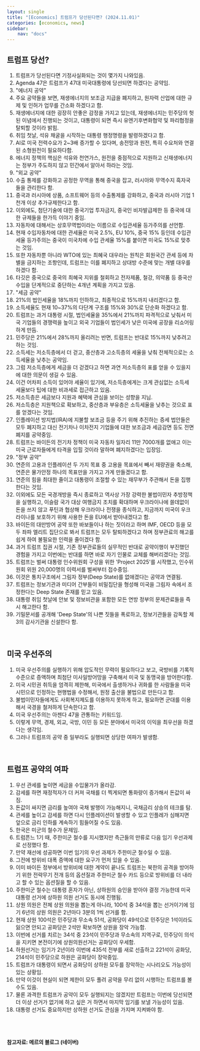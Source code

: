 ```yaml
---
layout: single
title: "[Economics] 트럼프가 당선된다면? (2024.11.01)"
categories: [economics, news]
sidebar:
    nav: "docs"
---
```


## 트럼프 당선?
1. 트럼프가 당선된다면 기정사실화되는 것이 몇가지 나와있음.
1. Agenda 47은 트럼프가 47대 미국대통령에 당선되면 하겠다는 공약임.
1. "에너지 공약"
1. 주요 공약들을 보면, 재생에너지의 보조금 지급을 폐지하고, 원자력 산업에 대한 규제 및 인허가 업무를 간소화 하겠다고 함.
1. 재생에너지에 대한 굉장히 안좋은 감정을 가지고 있는데, 재생에너지는 민주당의 헛된 이념에서 진행되는 것이고, 대통령이 되면 즉시 유엔기후변화협약 및 파리협정을 탈퇴할 것이라 밝힘.
1. 취임 첫날, 석유 채굴을 시작하는 대통령 행정명령을 발령하겠다고 함.
1. AI로 미국 전력수요가 2~3배 증가할 수 있다며, 송전망과 원전, 특히 수요처와 연결된 소형원전이 필요하다함.
1. 에너지 정책의 핵심은 석유와 천연가스, 원전을 중점적으로 지원하고 신재생에너지는 정부가 주도하지 않고 민간에서 알아서 하라는 것임.
1. "외교 공약"
1. 수출 통제를 강화하고 공정한 무역을 통해 중국을 잡고, 러시아와 무역수지 흑자국들을 관리한다 함.
1. 중국과 러시아에 상품, 소프트웨어 등의 수출통제를 강화하고, 중국과 러시아 기업 1천개 이상 추가규제한다고 함.
1. 이외에도, 첨단기술에 대한 중국기업 투자금지, 중국인 비자발급제한 등 중국에 대한 규제들을 한가득 이야기 중임.
1. 자동차에 대해서는 상호무역법이라는 이름으로 수입관세율 등가주의를 선언함.
1. 현재 수입자동차에 대한 관세율은 미국 2.5%, EU 10%, 중국 15% 등인데 수입관세율 등가주의는 중국이 미국차에 수입 관세율 15%를 붙이면 미국도 15%로 맞추는 것임.
1. 또한 자동차뿐 아니라 WTO에 있는 최혜국 대우라는 원칙은 회원국간 관세 등에 차별을 금지하는 조항인데, 트럼프는 이를 폐지하고 상대방 수준에 맞는 개별 대우를 하겠다 함.
1. 타깃은 중국으로 중국의 최혜국 지위를 철회하고 전자제품, 철강, 의약품 등 중국산 수입을 단계적으로 중단하는 4개년 계획을 가지고 있음.
1. "세금 공약"
1. 21%의 법인세율을 18%까지 인하하고, 최종적으로 15%까지 내리겠다고 함.
1. 소득세율도 현재 10~37%의 다단계 구조를 15%와 30%로 단순화 하겠다고 함.
1. 트럼프는 과거 대통령 시절, 법인세율을 35%에서 21%까지 파격적으로 낮춰서 미국 기업들의 경쟁력을 높이고 외국 기업들이 법인세가 낮은 미국에 공장을 리쇼어링 하게 만듬.
1. 민주당은 21%에서 28%까지 올리려는 반면, 트럼프는 반대로 15%까지 낮추려고 하는 것임.
1. 소득세는 저소득층에서 더 걷고, 중산층과 고소득층의 세율을 낮춰 전체적으로는 소득세율을 낮추는 공약임.
1. 그럼 저소득층에게 세금을 더 걷겠다고 하면 과연 저소득층의 표를 얻을 수 있을지에 대한 의문이 생길 수 있음.
1. 이건 어차피 소득이 있어야 세율이 있기에, 저소득층에게는 크게 관심없는 소득세 세율보다 팁에 대한 비과세로 접근하고 있음.
1. 저소득층은 세금보다 지원과 혜택에 관심을 보이는 성향을 지님.
1. 저소득층은 지원책으로 확보하고, 중산층과 부유층은 소득세율을 낮추는 것으로 표를 얻겠다는 것임.
1. 인플레이션 방지법(IRA)에 지불할 보조금 등을 주기 위해 추진하는 증세 법안들은 모두 폐지하고 대신 전기차나 이차전지 기업들에 대한 보조금과 세금감면 등도 전면 폐지를 공약중임.
1. 트럼프는 바이든의 전기차 정책이 미국 자동차 일자리 11만 7000개를 없애고 이는 미국 근로자들에게 타격을 입힐 것이라 말하며 폐지하겠다는 입장임.
1. "정부 공약"
1. 연준의 고용과 인플레이션 두 가지 목표 중 고용을 목표에서 빼서 재량권을 축소해, 연준은 물가안정 하나의 목표만을 가지고 가게 만들겠다고 함.
1. 연준의 힘을 최대한 줄이고 대통령이 조절할 수 있는 재무부가 주관해서 돈을 집행한다는 것임.
1. 이외에도 모든 국경개방을 즉시 종료하고 역사상 가장 강력한 불법이민자 추방정책을 실행하고, 이슬람 국가 대상 여행금지 조치를 확대하며 우크라이나에 쓸데없이 돈을 쓰지 않고 푸틴과 협상해 우크라이나 전쟁을 종식하고, 지금까지 미국이 우크라이나를 보호하기 위해 사용한 돈을 EU에서 받아내겠다고 함.
1. 바이든의 대만방어 공약 또한 바보들이나 하는 짓이라고 하며 IMF, OECD 등을 모두 좌파 엘리트 집단으로 봐서 트럼프는 모두 탈퇴하겠다고 하며 정부관료의 해고를 쉽게 하여 불필요한 인력을 줄이겠다 함.
1. 과거 트럼프 집권 시절, 기존 정부관료들의 실무적인 반대로 공약이행이 부진했던 경험을 가지고 이번에는 반대를 하면 바로 자기 인물로 교체를 해버리겠다는 것임.
1. 트럼프는 벌써 대통령 인수위원회 구성을 위한 'Project 2025'를 시작했고, 인수위원회 위원 20,000명의 이력서를 벌써부터 접수중임.
1. 이것은 통치구조에서 그림자 정부(Deep State)를 없애겠다는 공약과 연결됨.
1. 트럼프는 정보기관과 미디어 간부들이 비밀집단을 형성해 미국을 그림자 속에서 조정한다는 Deep State 존재를 믿고 있음.
1. 대통령 취임 첫날에 안보 및 정보비관을 포함한 모든 연방 정부의 문제관료들을 즉시 해고한다 함.
1. 기밀문서를 공개해 'Deep State'의 나쁜 짓들을 폭로하고, 정보기관들을 감독할 제 3의 감사기관을 신설한다 함.

<br/>

## 미국 우선주의
1. 미국 우선주의를 실행하기 위해 압도적인 무력이 필요하다고 보고, 국방비를 기록적 수준으로 증액하며 최첨단 미사일방어망을 구축해서 미국 및 동맹국을 방어한다함.
1. 미국 시민권 취득을 엄격히 제한해, 미국에서 출생하거나 귀화를 한 사람들을 미국 시민으로 인정하는 현행법을 수정해서, 원정 출산을 불법으로 만든다고 함.
1. 불법이민자들에게도 사회복지제도를 이용하지 못하게 하고, 필요하면 군대를 이용해서 국경을 철저하게 단속한다고 함.
1. 미국 우선주의는 아젠다 47을 관통하는 키워드임.
1. 이렇게 무역, 경제, 외교, 국방, 이민 등 모든 분야에서 미국의 이익을 최우선을 하겠다는 생각임.
1. 그러나 트럼프의 공약 중 일부라도 실행되면 상당한 여파가 발생함.

<br/>

## 트럼프 공약의 여파
1. 우선 관세를 높이면 세금을 수입물가가 올라감.
1. 감세를 하면 재정적자가 더 커져 국채를 더 찍게되면 통화량이 증가해서 돈값이 싸짐.
1. 돈값이 싸지면 금리를 높여야 국채 발행이 가능해지니, 국채금리 상승의 테크를 탐.
1. 관세를 높이고 감세를 하면 다시 인플레이션이 발생할 수 있고 인플레가 심해지면 앞으로 금리 인하를 계속하기 힘들어질 수도 있음.
1. 한국은 미군의 철수가 문제임.
1. 트럼픈느 1기 때, 주한미군 철수를 지시했지만 측근들의 만류로 다음 임기 우선과제로 선정했다 함.
1. 만약 재선에 성공하면 이번 임기의 우선 과제가 주한미군 철수일 수 있음.
1. 그전에 방위비 대폭 증액에 대한 요구가 먼저 있을 수 있음.
1. 이미 바이든 정부에서 방위비에 대한 계약이 끝나도 트럼프는 북한의 공격을 방어하기 위한 전략무기 전개 등의 옵션질과 주한미군 철수 카드 등으로 방위비를 더 내라고 할 수 있는 옵션질을 할 수 있음.
1. 주한미군 철수는 대통령 혼자가 아닌, 상하원의 승인을 받아야 결정 가능한데 미국 대통령 선거에 상하원 의원 선거도 동시에 진행됨.
1. 상원 의원은 전체 상원 의원을 뽑는게 아니라, 100석 중 34석을 뽑는 선거이기에 임기 6년의 상원 의원은 2년마다 3분의 1씩 선거를 함.
1. 현재 상원 100석은 민주당과 무소속 51석, 공화당이 49석으로 민주당은 1석이라도 잃으면 안되고 공화당은 2석만 확보하면 상원을 장악 가능함.
1. 이번에 선거를 치르는 34석 중 23석이 민주당과 무소속의 지역구로, 민주당이 의석을 지키면 본전이기에 상원의원선거는 공화당이 우세함.
1. 하원선거는 임기가 2년이라 이번에 435석 전부를 새로 선출하고 221석이 공화당, 214석이 민주당으로 하원은 공화당이 장악중임.
1. 트럼프가 대통령이 되면서 공화당이 상하원 모두를 장악하는 시나리오도 가능성이 있는 상황임.
1. 만약 이것이 현실이 되면 제한이 모두 풀려 공약을 무리 없이 시행하는 트럼프를 볼 수도 있음.
1. 물론 과격한 트럼프가 공약이 모두 실행되지는 않겠지만 트럼프는 이번에 당선되면 더 이상 선거가 없기에 하고 싶은 거 하면서 마지막 임기를 보낼 가능성이 있음.
1. 대통령 선거도 중요하지만 상하원 선거도 관심을 가지며 지켜봐야 함.


<br/>
<br/>

#### 참고자료: 메르의 블로그 (네이버) 